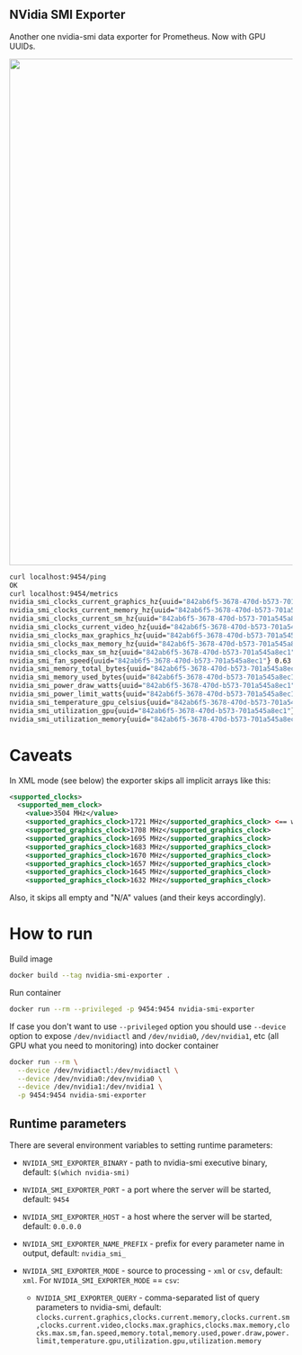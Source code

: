 NVidia SMI Exporter
---------------------
Another one nvidia-smi data exporter for Prometheus. Now with GPU UUIDs.

<img src="https://user-images.githubusercontent.com/418868/41509784-db9ee64a-7261-11e8-9bbb-556967876649.jpg" width="900">

```bash
curl localhost:9454/ping
OK
curl localhost:9454/metrics
nvidia_smi_clocks_current_graphics_hz{uuid="842ab6f5-3678-470d-b573-701a545a8ec1"} 1974000000
nvidia_smi_clocks_current_memory_hz{uuid="842ab6f5-3678-470d-b573-701a545a8ec1"} 5130000000
nvidia_smi_clocks_current_sm_hz{uuid="842ab6f5-3678-470d-b573-701a545a8ec1"} 1974000000
nvidia_smi_clocks_current_video_hz{uuid="842ab6f5-3678-470d-b573-701a545a8ec1"} 1771000000
nvidia_smi_clocks_max_graphics_hz{uuid="842ab6f5-3678-470d-b573-701a545a8ec1"} 1999000000
nvidia_smi_clocks_max_memory_hz{uuid="842ab6f5-3678-470d-b573-701a545a8ec1"} 5005000000
nvidia_smi_clocks_max_sm_hz{uuid="842ab6f5-3678-470d-b573-701a545a8ec1"} 1999000000
nvidia_smi_fan_speed{uuid="842ab6f5-3678-470d-b573-701a545a8ec1"} 0.63
nvidia_smi_memory_total_bytes{uuid="842ab6f5-3678-470d-b573-701a545a8ec1"} 8513388544
nvidia_smi_memory_used_bytes{uuid="842ab6f5-3678-470d-b573-701a545a8ec1"} 790626304
nvidia_smi_power_draw_watts{uuid="842ab6f5-3678-470d-b573-701a545a8ec1"} 65.27
nvidia_smi_power_limit_watts{uuid="842ab6f5-3678-470d-b573-701a545a8ec1"} 216.0
nvidia_smi_temperature_gpu_celsius{uuid="842ab6f5-3678-470d-b573-701a545a8ec1"} 71
nvidia_smi_utilization_gpu{uuid="842ab6f5-3678-470d-b573-701a545a8ec1"} 0.0
nvidia_smi_utilization_memory{uuid="842ab6f5-3678-470d-b573-701a545a8ec1"} 0.0
```

Caveats
=======

In XML mode (see below) the exporter skips all implicit arrays like this:

```xml
<supported_clocks>
  <supported_mem_clock>
    <value>3504 MHz</value>
    <supported_graphics_clock>1721 MHz</supported_graphics_clock> <== will skip all supported_graphics_clock
    <supported_graphics_clock>1708 MHz</supported_graphics_clock>
    <supported_graphics_clock>1695 MHz</supported_graphics_clock>
    <supported_graphics_clock>1683 MHz</supported_graphics_clock>
    <supported_graphics_clock>1670 MHz</supported_graphics_clock>
    <supported_graphics_clock>1657 MHz</supported_graphics_clock>
    <supported_graphics_clock>1645 MHz</supported_graphics_clock>
    <supported_graphics_clock>1632 MHz</supported_graphics_clock>
```

Also, it skips all empty and "N/A" values (and their keys accordingly).


How to run
==========

Build image 
```bash
docker build --tag nvidia-smi-exporter .
```

Run container
```bash
docker run --rm --privileged -p 9454:9454 nvidia-smi-exporter
```

If case you don't want to use `--privileged` option you should use `--device` option to expose `/dev/nvidiactl` and `/dev/nvidia0`, `/dev/nvidia1`, etc (all GPU what you need to monitoring) into docker container

```bash
docker run --rm \
  --device /dev/nvidiactl:/dev/nvidiactl \
  --device /dev/nvidia0:/dev/nvidia0 \
  --device /dev/nvidia1:/dev/nvidia1 \
  -p 9454:9454 nvidia-smi-exporter
```

## Runtime parameters

There are several environment variables to setting runtime parameters:

- `NVIDIA_SMI_EXPORTER_BINARY` - path to nvidia-smi executive binary, default: `$(which nvidia-smi)`

- `NVIDIA_SMI_EXPORTER_PORT` - a port where the server will be started, default: `9454`

- `NVIDIA_SMI_EXPORTER_HOST` - a host where the server will be started, default: `0.0.0.0`

- `NVIDIA_SMI_EXPORTER_NAME_PREFIX` - prefix for every parameter name in output, default: `nvidia_smi_`

- `NVIDIA_SMI_EXPORTER_MODE` - source to processing - `xml` or `csv`, default: `xml`.
  For `NVIDIA_SMI_EXPORTER_MODE` == `csv`:

    - `NVIDIA_SMI_EXPORTER_QUERY` - comma-separated list of query parameters to nvidia-smi, default: `clocks.current.graphics,clocks.current.memory,clocks.current.sm,clocks.current.video,clocks.max.graphics,clocks.max.memory,clocks.max.sm,fan.speed,memory.total,memory.used,power.draw,power.limit,temperature.gpu,utilization.gpu,utilization.memory`
